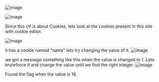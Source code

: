 ![image](https://github.com/user-attachments/assets/b44b5004-5b58-4330-a506-7c1469720f3e)



![image](https://github.com/user-attachments/assets/47c31454-72ae-477f-bced-fde8b23d7a23)

Since this ctf is about Cookies, lets look at the cookies present in this site with cookie editor.

![image](https://github.com/user-attachments/assets/a0d30e06-3e74-4875-bfd3-f86b146f25cb)

it has a cookie named "name" lets try changing the value of it.
![image](https://github.com/user-attachments/assets/b7258720-be15-4054-9275-63e08abadccb)

we got a message something like this when the value is changed to 1.
Lets bruteforce it and change the value until we find the right integer.
![image](https://github.com/user-attachments/assets/bb3d8bf3-5a3b-47c7-b124-f583df04ef95)

Found the flag when the value is 18.





